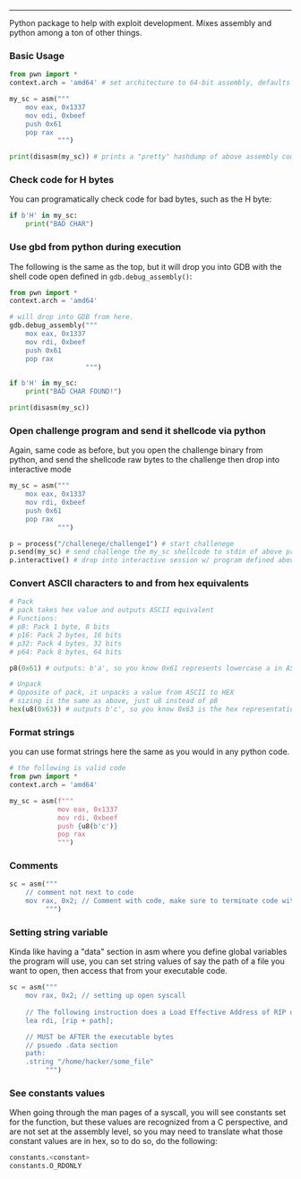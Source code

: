 -- -
Python package to help with exploit development. Mixes assembly and python among a ton of other things.
### Basic Usage
```python
from pwn import *
context.arch = 'amd64' # set architecture to 64-bit assembly, defaults to 32 bit

my_sc = asm("""
	mov eax, 0x1337
	mov edi, 0xbeef
	push 0x61
	pop rax
			""")

print(disasm(my_sc)) # prints a "pretty" hashdump of above assembly code
```
### Check code for H bytes
You can programatically check code for bad bytes, such as the H byte:
```python
if b'H' in my_sc:
	print("BAD CHAR")
```
### Use gbd from python during execution
The following is the same as the top, but it will drop you into GDB with the shell code open defined in `gdb.debug_assembly()`:
```python
from pwn import *
context.arch = 'amd64'

# will drop into GDB from here.
gdb.debug_assembly("""
	mox eax, 0x1337 
	mov rdi, 0xbeef
	push 0x61
	pop rax
				   """)

if b'H' in my_sc:
	print("BAD CHAR FOUND!")

print(disasm(my_sc))
```
### Open challenge program and send it shellcode via python
Again, same code as before, but you open the challenge binary from python, and send the shellcode raw bytes to the challenge then drop into interactive mode
```python
my_sc = asm("""
	mox eax, 0x1337
	mov rdi, 0xbeef
	push 0x61
	pop rax
			""")

p = process("/challenege/challenge1") # start challenege
p.send(my_sc) # send challenge the my_sc shellcode to stdin of above program
p.interactive() # drop into interactive session w/ program defined above
```
###  Convert ASCII characters to and from hex equivalents
```python
# Pack
# pack takes hex value and outputs ASCII equivalent
# Functions:
# p8: Pack 1 byte, 8 bits
# p16: Pack 2 bytes, 16 bits
# p32: Pack 4 bytes, 32 bits
# p64: Pack 8 bytes, 64 bits

p8(0x61) # outputs: b'a', so you know 0x61 represents lowercase a in ASCII

# Unpack
# Opposite of pack, it unpacks a value from ASCII to HEX
# sizing is the same as above, just u8 instead of p8
hex(u8(0x63)) # outputs b'c', so you know 0x63 is the hex representation of 'c'
```
### Format strings
you can use format strings here the same as you would in any python code. 
```python
# the following is valid code
from pwn import *
context.arch = 'amd64'

my_sc = asm(f"""
			mov eax, 0x1337
			mov rdi, 0xbeef
			push {u8(b'c')}
			pop rax
			""")
```
### Comments
```python
sc = asm(""" 
	// comment not next to code
	mov rax, 0x2; // Comment with code, make sure to terminate code with ";"
		 """)
```
### Setting string variable
Kinda like having a "data" section in asm where you define global variables the program will use, you can set string values of say the path of a file you want to open, then access that from your executable code. 
```python
sc = asm("""
	mov rax, 0x2; // setting up open syscall
	
	// The following instruction does a Load Effective Address of RIP offset to the "path" variable defined below into RDI. RIP + path = address to path variable. It is being loaded into rdi bc that represents the first argument to the open() syscall.  
	lea rdi, [rip + path];

	// MUST be AFTER the executable bytes
	// psuedo .data section
	path:
	.string "/home/hacker/some_file"
		 """)
```
### See constants values
When going through the man pages of a syscall, you will see constants set for the function, but these values are recognized from a C perspective, and are not set at the assembly level, so you may need to translate what those constant values are in hex, so to do so, do the following:
```python
constants.<constant>
constants.O_RDONLY
```